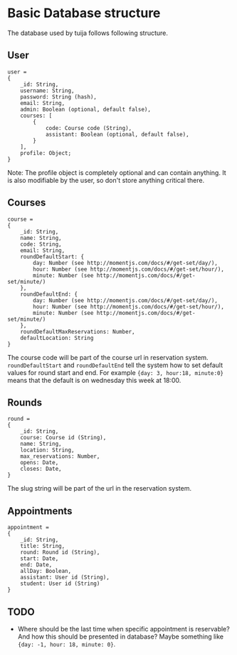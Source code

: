 # Basic Database structure #

The database used by tuija follows following structure.

## User ##

    user =
    {
        _id: String,
        username: String,
        password: String (hash),
        email: String,
        admin: Boolean (optional, default false),
        courses: [
            {
                code: Course code (String),
                assistant: Boolean (optional, default false),
            }
        ],
        profile: Object;
    }

Note: The profile object is completely optional and can contain anything. It is also modifiable by the user, so don't store anything critical there.

## Courses ##

    course =
    {
        _id: String,
        name: String,
        code: String,
        email: String,
        roundDefaultStart: {
            day: Number (see http://momentjs.com/docs/#/get-set/day/),
            hour: Number (see http://momentjs.com/docs/#/get-set/hour/),
            minute: Number (see http://momentjs.com/docs/#/get-set/minute/)
        },
        roundDefaultEnd: {
            day: Number (see http://momentjs.com/docs/#/get-set/day/),
            hour: Number (see http://momentjs.com/docs/#/get-set/hour/),
            minute: Number (see http://momentjs.com/docs/#/get-set/minute/)
        },
        roundDefaultMaxReservations: Number,
        defaultLocation: String
    }

The course code will be part of the course url in reservation system.
`roundDefaultStart` and `roundDefaultEnd` tell the system how to set default values for round start and end. For example `{day: 3, hour:18, minute:0}` means that the default is on wednesday this week at 18:00.

## Rounds ##

    round =
    {
        _id: String,
        course: Course id (String),
        name: String,
        location: String,
        max_reservations: Number,
        opens: Date,
        closes: Date,
    }

The slug string will be part of the url in the reservation system.

## Appointments ##

    appointment =
    {
        _id: String,
        title: String,
        round: Round id (String),
        start: Date,
        end: Date,
        allDay: Boolean,
        assistant: User id (String),
        student: User id (String)
    }

## TODO ##

* Where should be the last time when specific appointment is reservable? And how this should be presented in database? Maybe something like `{day: -1, hour: 18, minute: 0}`.
